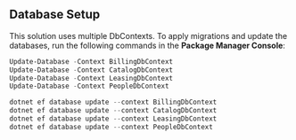 ## Database Setup

This solution uses multiple DbContexts. To apply migrations and update the databases, run the following commands in the **Package Manager Console**:

```powershell
Update-Database -Context BillingDbContext
Update-Database -Context CatalogDbContext
Update-Database -Context LeasingDbContext
Update-Database -Context PeopleDbContext

dotnet ef database update --context BillingDbContext
dotnet ef database update --context CatalogDbContext
dotnet ef database update --context LeasingDbContext
dotnet ef database update --context PeopleDbContext
